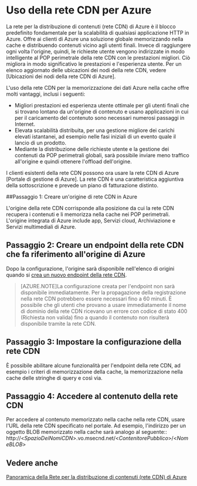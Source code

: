 <properties 
	pageTitle="Come utilizzare la rete CDN | Microsoft Azure" 
	description="Informazioni su come usare la rete per la distribuzione di contenuti (rete CDN) di Azure per distribuire contenuto con esigenze di larghezza di banda elevata, tramite la memorizzazione nella cache di oggetti BLOB e contenuto statico." 
	services="cdn" 
	documentationCenter=".net" 
	authors="zhangmanling" 
	manager="dwrede" 
	editor=""/>

<tags 
	ms.service="cdn" 
	ms.workload="tbd" 
	ms.tgt_pltfrm="na" 
	ms.devlang="na" 
	ms.topic="get-started-article" 
	ms.date="09/01/2015" 
	ms.author="mazha"/>


# Uso della rete CDN per Azure

La rete per la distribuzione di contenuti (rete CDN) di Azure è il blocco predefinito fondamentale per la scalabilità di qualsiasi applicazione HTTP in Azure. Offre ai clienti di Azure una soluzione globale memorizzando nella cache e distribuendo contenuti vicino agli utenti finali. Invece di raggiungere ogni volta l'origine, quindi, le richieste utente vengono indirizzate in modo intelligente al POP perimetrale della rete CDN con le prestazioni migliori. Ciò migliora in modo significativo le prestazioni e l'esperienza utente. Per un elenco aggiornato delle ubicazioni dei nodi della rete CDN, vedere [Ubicazioni dei nodi della rete CDN di Azure].

L'uso della rete CDN per la memorizzazione dei dati Azure nella cache offre molti vantaggi, inclusi i seguenti:

-   Migliori prestazioni ed esperienza utente ottimale per gli utenti finali che si trovano lontano da un'origine di contenuto e usano applicazioni in cui per il caricamento del contenuto sono necessari numerosi passaggi in Internet.
-   Elevata scalabilità distribuita, per una gestione migliore dei carichi elevati istantanei, ad esempio nelle fasi iniziali di un evento quale il lancio di un prodotto.
-   Mediante la distribuzione delle richieste utente e la gestione dei contenuti da POP perimetrali globali, sarà possibile inviare meno traffico all'origine e quindi ottenere l'offload dell'origine.

I clienti esistenti della rete CDN possono ora usare la rete CDN di Azure [Portale di gestione di Azure]. La rete CDN è una caratteristica aggiuntiva della sottoscrizione e prevede un piano di fatturazione distinto.

##Passaggio 1: Creare un'origine di rete CDN in Azure

L'origine della rete CDN corrisponde alla posizione da cui la rete CDN recupera i contenuti e li memorizza nella cache nei POP perimetrali. L'origine integrata di Azure include app, Servizi cloud, Archiviazione e Servizi multimediali di Azure.

## Passaggio 2: Creare un endpoint della rete CDN che fa riferimento all'origine di Azure

Dopo la configurazione, l'origine sarà disponibile nell'elenco di origini quando si [crea un nuovo endpoint della rete CDN](cdn-create-new-endpoint.md).

> [AZURE.NOTE]La configurazione creata per l'endpoint non sarà disponibile immediatamente. Per la propagazione della registrazione nella rete CDN potrebbero essere necessari fino a 60 minuti. È possibile che gli utenti che provano a usare immediatamente il nome di dominio della rete CDN ricevano un errore con codice di stato 400 (Richiesta non valida) fino a quando il contenuto non risulterà disponibile tramite la rete CDN.

## Passaggio 3: Impostare la configurazione della rete CDN 

È possibile abilitare alcune funzionalità per l'endpoint della rete CDN, ad esempio i criteri di memorizzazione della cache, la memorizzazione nella cache delle stringhe di query e così via.

## Passaggio 4: Accedere al contenuto della rete CDN

Per accedere al contenuto memorizzato nella cache nella rete CDN, usare l'URL della rete CDN specificato nel portale. Ad esempio, l'indirizzo per un oggetto BLOB memorizzato nella cache sarà analogo al seguente:: http://<*SpazioDeiNomiCDN*>.vo.msecnd.net/<*ContenitorePubblico*>/<*NomeBLOB*>



## Vedere anche

[Panoramica della Rete per la distribuzione di contenuti (rete CDN) di Azure](cdn-overview.md)
 

<!---HONumber=Oct15_HO3-->